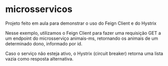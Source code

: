 # microsservicos
Projeto feito em aula para demonstrar o uso do Feign Client e do Hystrix

Nesse exemplo, utilizamos o Feign Client para fazer uma requisição GET a um endpoint do microsserviço animais-ms, retornando os animais de um determinado dono, informado por id.

Caso o serviço não esteja ativo, o Hystrix (circuit breaker) retorna uma lista vazia como resposta alternativa.
